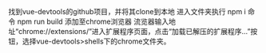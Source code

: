 找到vue-devtools的github项目，并将其clone到本地
进入文件夹执行 npm i 命令
npm run build
添加至chrome浏览器
流览器输入地址“chrome://extensions/”进入扩展程序页面，点击“加载已解压的扩展程序...”按钮，选择vue-devtools>shells下的chrome文件夹。